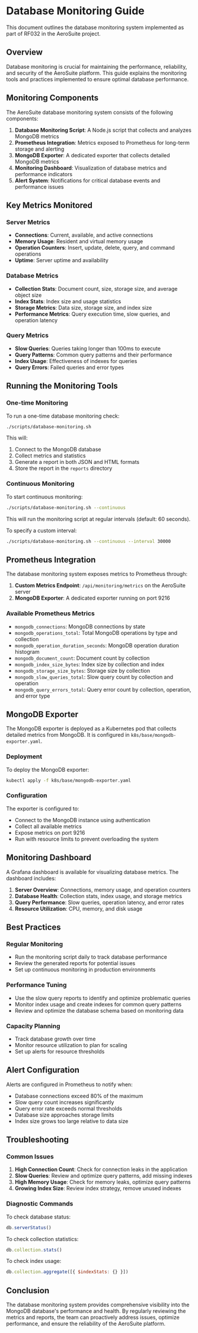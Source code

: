 # Database Monitoring Guide

This document outlines the database monitoring system implemented as part of RF032 in the AeroSuite project.

## Overview

Database monitoring is crucial for maintaining the performance, reliability, and security of the AeroSuite platform. This guide explains the monitoring tools and practices implemented to ensure optimal database performance.

## Monitoring Components

The AeroSuite database monitoring system consists of the following components:

1. **Database Monitoring Script**: A Node.js script that collects and analyzes MongoDB metrics
2. **Prometheus Integration**: Metrics exposed to Prometheus for long-term storage and alerting
3. **MongoDB Exporter**: A dedicated exporter that collects detailed MongoDB metrics
4. **Monitoring Dashboard**: Visualization of database metrics and performance indicators
5. **Alert System**: Notifications for critical database events and performance issues

## Key Metrics Monitored

### Server Metrics

- **Connections**: Current, available, and active connections
- **Memory Usage**: Resident and virtual memory usage
- **Operation Counters**: Insert, update, delete, query, and command operations
- **Uptime**: Server uptime and availability

### Database Metrics

- **Collection Stats**: Document count, size, storage size, and average object size
- **Index Stats**: Index size and usage statistics
- **Storage Metrics**: Data size, storage size, and index size
- **Performance Metrics**: Query execution time, slow queries, and operation latency

### Query Metrics

- **Slow Queries**: Queries taking longer than 100ms to execute
- **Query Patterns**: Common query patterns and their performance
- **Index Usage**: Effectiveness of indexes for queries
- **Query Errors**: Failed queries and error types

## Running the Monitoring Tools

### One-time Monitoring

To run a one-time database monitoring check:

```bash
./scripts/database-monitoring.sh
```

This will:
1. Connect to the MongoDB database
2. Collect metrics and statistics
3. Generate a report in both JSON and HTML formats
4. Store the report in the `reports` directory

### Continuous Monitoring

To start continuous monitoring:

```bash
./scripts/database-monitoring.sh --continuous
```

This will run the monitoring script at regular intervals (default: 60 seconds).

To specify a custom interval:

```bash
./scripts/database-monitoring.sh --continuous --interval 30000
```

## Prometheus Integration

The database monitoring system exposes metrics to Prometheus through:

1. **Custom Metrics Endpoint**: `/api/monitoring/metrics` on the AeroSuite server
2. **MongoDB Exporter**: A dedicated exporter running on port 9216

### Available Prometheus Metrics

- `mongodb_connections`: MongoDB connections by state
- `mongodb_operations_total`: Total MongoDB operations by type and collection
- `mongodb_operation_duration_seconds`: MongoDB operation duration histogram
- `mongodb_document_count`: Document count by collection
- `mongodb_index_size_bytes`: Index size by collection and index
- `mongodb_storage_size_bytes`: Storage size by collection
- `mongodb_slow_queries_total`: Slow query count by collection and operation
- `mongodb_query_errors_total`: Query error count by collection, operation, and error type

## MongoDB Exporter

The MongoDB exporter is deployed as a Kubernetes pod that collects detailed metrics from MongoDB. It is configured in `k8s/base/mongodb-exporter.yaml`.

### Deployment

To deploy the MongoDB exporter:

```bash
kubectl apply -f k8s/base/mongodb-exporter.yaml
```

### Configuration

The exporter is configured to:
- Connect to the MongoDB instance using authentication
- Collect all available metrics
- Expose metrics on port 9216
- Run with resource limits to prevent overloading the system

## Monitoring Dashboard

A Grafana dashboard is available for visualizing database metrics. The dashboard includes:

1. **Server Overview**: Connections, memory usage, and operation counters
2. **Database Health**: Collection stats, index usage, and storage metrics
3. **Query Performance**: Slow queries, operation latency, and error rates
4. **Resource Utilization**: CPU, memory, and disk usage

## Best Practices

### Regular Monitoring

- Run the monitoring script daily to track database performance
- Review the generated reports for potential issues
- Set up continuous monitoring in production environments

### Performance Tuning

- Use the slow query reports to identify and optimize problematic queries
- Monitor index usage and create indexes for common query patterns
- Review and optimize the database schema based on monitoring data

### Capacity Planning

- Track database growth over time
- Monitor resource utilization to plan for scaling
- Set up alerts for resource thresholds

## Alert Configuration

Alerts are configured in Prometheus to notify when:

- Database connections exceed 80% of the maximum
- Slow query count increases significantly
- Query error rate exceeds normal thresholds
- Database size approaches storage limits
- Index size grows too large relative to data size

## Troubleshooting

### Common Issues

1. **High Connection Count**: Check for connection leaks in the application
2. **Slow Queries**: Review and optimize query patterns, add missing indexes
3. **High Memory Usage**: Check for memory leaks, optimize query patterns
4. **Growing Index Size**: Review index strategy, remove unused indexes

### Diagnostic Commands

To check database status:

```javascript
db.serverStatus()
```

To check collection statistics:

```javascript
db.collection.stats()
```

To check index usage:

```javascript
db.collection.aggregate([{ $indexStats: {} }])
```

## Conclusion

The database monitoring system provides comprehensive visibility into the MongoDB database's performance and health. By regularly reviewing the metrics and reports, the team can proactively address issues, optimize performance, and ensure the reliability of the AeroSuite platform. 
